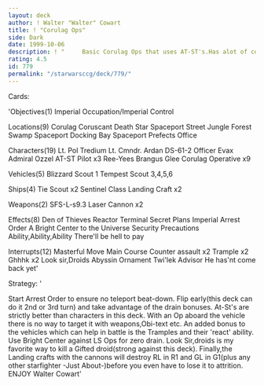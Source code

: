 ```yaml
---
layout: deck
author: ! Walter "Walter" Cowart
title: ! "Corulag Ops"
side: Dark
date: 1999-10-06
description: ! "	 Basic Corulag Ops that uses AT-ST's.Has alot of counters for some of the more annoying strategies.	Starts Imperial Arrest Order usually."
rating: 4.5
id: 779
permalink: "/starwarsccg/deck/779/"
---
```

Cards: 

'Objectives(1)
Imperial Occupation/Imperial Control

Locations(9)
Corulag
Coruscant
Death Star
Spaceport Street
Jungle
Forest
Swamp
Spaceport Docking Bay
Spaceport Prefects Office

Characters(19)
Lt. Pol Tredium
Lt. Cmndr. Ardan
DS-61-2
Officer Evax
Admiral Ozzel
AT-ST Pilot x3
Ree-Yees
Brangus Glee
Corulag Operative x9

Vehicles(5)
Blizzard Scout 1
Tempest Scout 3,4,5,6

Ships(4)
Tie Scout x2
Sentinel Class Landing Craft x2

Weapons(2)
SFS-L-s9.3 Laser Cannon x2

Effects(8)
Den of Thieves
Reactor Terminal
Secret Plans
Imperial Arrest Order
A Bright Center to the Universe
Security Precautions
Ability,Ability,Ability
There'll be hell to pay

Interrupts(12)
Masterful Move
Main Course
Counter assault x2
Trample x2
Ghhhk x2
Look sir,Droids
Abyssin Ornament
Twi'lek Advisor
He has'nt come back yet'

Strategy: '

  Start Arrest Order to ensure no teleport beat-down.  Flip early(this deck can do it 2nd or 3rd
turn) and take advantage of the drain bonuses.
At-St's are strictly better than characters in this deck.  With an Op aboard the vehicle there is no way to target it with weapons,Obi-text etc.
An added bonus to the vehicles which can help in battle is the Tramples and their 'react' ability.
Use Bright Center against LS Ops for zero drain.
Look Sir,droids is my favorite way to kill a Gifted droid(strong against this deck).
Finally,the Landing crafts with the cannons will
destroy RL in R1 and GL in G1(plus any other starfighter -Just About-)before you even have to lose it to attrition.
 ENJOY
 Walter Cowart'
